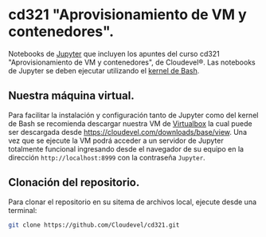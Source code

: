 # cd321 "Aprovisionamiento de VM y contenedores".

Notebooks de [Jupyter](https://jupyter.org) que incluyen los apuntes del curso cd321 "Aprovisionamiento de VM y contenedores", de Cloudevel®. Las notebooks de Jupyter se deben ejecutar utilizando el [kernel de Bash](https://github.com/takluyver/bash_kernel).

## Nuestra máquina virtual.

Para facilitar la instalación y configuración tanto de Jupyter como del kernel de Bash se recomienda descargar nuestra VM de [Virtualbox](https://virtualbox.org) la cual puede ser descargada desde https://cloudevel.com/downloads/base/view. Una vez que se ejecute la VM podrá acceder a un servidor de Jupyter totalmente funcional ingresando desde el navegador de su equipo en la dirección ```http://localhost:8999``` con la contraseña ```Jupyter```.

## Clonación del repositorio.

Para clonar el repositorio en su sitema de archivos local, ejecute desde una terminal:

``` bash
git clone https://github.com/Cloudevel/cd321.git
